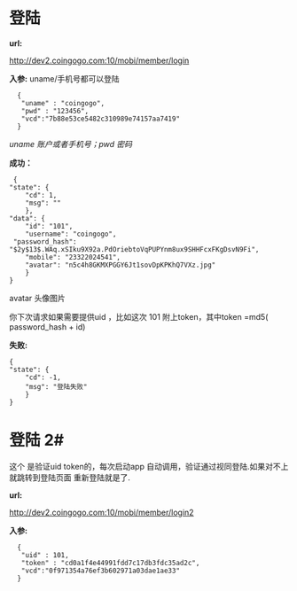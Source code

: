 # 登陆 #

**url:**

  http://dev2.coingogo.com:10/mobi/member/login

**入参:**
uname/手机号都可以登陆

      {
       "uname" : "coingogo",
       "pwd" : "123456",
       "vcd":"7b88e53ce5482c310989e74157aa7419"
      }

*uname 账户或者手机号；pwd 密码*

**成功：**

     {
    "state": {
        "cd": 1,
        "msg": ""
    	},
    "data": {
        "id": "101",
        "username": "coingogo",
	 "password_hash": "$2y$13$.WAq.xSIku9X92a.PdOriebtoVqPUPYnm8ux9SHHFcxFKgDsvN9Fi",
        "mobile": "23322024541",
        "avatar": "n5c4h8GKMXPGGY6Jt1sovDpKPKhQ7VXz.jpg"
    	}
	}


avatar 头像图片

你下次请求如果需要提供uid ，比如这次 101 附上token，其中token
=md5( password_hash + id)

**失败:**
    
    {
    "state": {
        "cd": -1,
        "msg": "登陆失败"
    	}
	}
 



# 登陆 2#
这个 是验证uid token的，每次启动app 自动调用，验证通过视同登陆.如果对不上就跳转到登陆页面 重新登陆就是了.

**url:**

  http://dev2.coingogo.com:10/mobi/member/login2

**入参:**

      {
       "uid" : 101,
       "token" : "cd0a1f4e44991fdd7c17db3fdc35ad2c",
       "vcd":"0f971354a76ef3b602971a03dae1ae33"
      }

